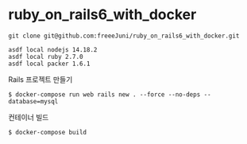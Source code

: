 # ruby_on_rails6_with_docker
```
git clone git@github.com:freeeJuni/ruby_on_rails6_with_docker.git

asdf local nodejs 14.18.2
asdf local ruby 2.7.0
asdf local packer 1.6.1
```

Rails 프로젝트 만들기
```
$ docker-compose run web rails new . --force --no-deps --database=mysql
```
컨테이너 빌드
```
$ docker-compose build
```


